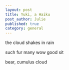 ```yaml
---
layout: post
title: Yuki, a Haiku
post_author: Julie
published: true
category: general
---
```


<p>the cloud shakes in rain</p>
<p>such fur many wow good sit</p>
<p>bear, cumulus cloud</p>
